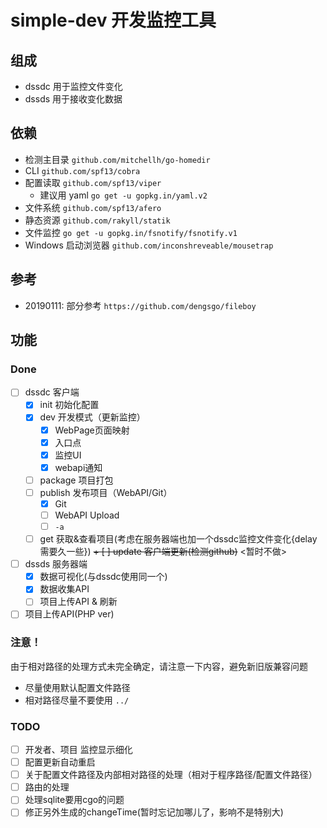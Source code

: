 # simple-dev 开发监控工具

## 组成

+ dssdc 用于监控文件变化
+ dssds 用于接收变化数据

## 依赖

+ 检测主目录 `github.com/mitchellh/go-homedir`
+ CLI `github.com/spf13/cobra`
+ 配置读取 `github.com/spf13/viper`
    + 建议用 yaml `go get -u gopkg.in/yaml.v2`
+ 文件系统 `github.com/spf13/afero`
+ 静态资源 `github.com/rakyll/statik`
+ 文件监控 `go get -u gopkg.in/fsnotify/fsnotify.v1`
+ Windows 启动浏览器 `github.com/inconshreveable/mousetrap`

## 参考

+ 20190111: 部分参考 `https://github.com/dengsgo/fileboy`

## 功能

### Done

+ [ ] dssdc 客户端
    + [x] init 初始化配置
    + [x] dev 开发模式（更新监控）
        + [x] WebPage页面映射
        + [x] 入口点
        + [x] 监控UI
        + [x] webapi通知
    + [ ] package 项目打包
    + [ ] publish 发布项目（WebAPI/Git）
        + [x] Git
        + [ ] WebAPI Upload
        + [ ] `-a`
    + [ ] get 获取&查看项目(考虑在服务器端也加一个dssdc监控文件变化{delay需要久一些})
    ~~+ [ ] update 客户端更新(检测github)~~ <暂时不做>

+ [ ] dssds 服务器端
    + [x] 数据可视化(与dssdc使用同一个)
    + [x] 数据收集API
    + [ ] 项目上传API & 刷新
+ [ ] 项目上传API(PHP ver)

### 注意！

由于相对路径的处理方式未完全确定，请注意一下内容，避免新旧版兼容问题
+ 尽量使用默认配置文件路径
+ 相对路径尽量不要使用 `../`

### TODO

+ [ ] 开发者、项目 监控显示细化
+ [ ] 配置更新自动重启
+ [ ] 关于配置文件路径及内部相对路径的处理（相对于程序路径/配置文件路径）
+ [ ] 路由的处理
+ [ ] 处理sqlite要用cgo的问题
+ [ ] 修正另外生成的changeTime(暂时忘记加哪儿了，影响不是特别大)
